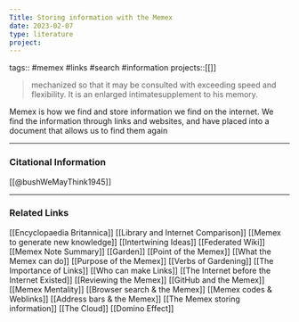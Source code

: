```yaml
---
Title: Storing information with the Memex
date: 2023-02-07
type: literature
project:
---
```

tags:: #memex #links #search #information
projects::[[]]

> mechanized so that it may be consulted with exceeding speed and flexibility. It is an enlarged intimatesupplement to his memory.

Memex is how we find and store information we find on the internet. We find the information through links and websites, and have placed into a document that allows us to find them again

---
### Citational Information

[[@bushWeMayThink1945]]

---

### Related Links

[[Encyclopaedia Britannica]]
[[Library and Internet Comparison]]
[[Memex to generate new knowledge]]
[[Intertwining Ideas]]
[[Federated Wiki]]
[[Memex Note Summary]]
[[Garden]]
[[Point of the Memex]]
[[What the Memex can do]]
[[Purpose of the Memex]]
[[Verbs of Gardening]]
[[The Importance of Links]]
[[Who can make Links]]
[[The Internet before the Internet Existed]]
[[Reviewing the Memex]]
[[GitHub and the Memex]]
[[Memex Mentality]]
[[Browser search & the Memex]]
[[Memex codes & Weblinks]]
[[Address bars & the Memex]]
[[The Memex storing information]]
[[The Cloud]]
[[Domino Effect]]